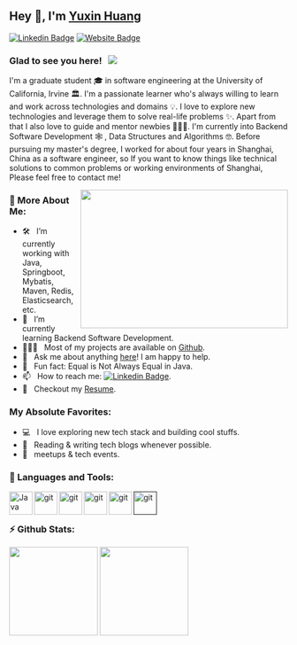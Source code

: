 ## Hey 👋, I'm [Yuxin Huang](https://github.com/yx-hh/)

[![Linkedin Badge](https://img.shields.io/badge/-LinkedIn-0e76a8?style=flat-square&logo=Linkedin&logoColor=white)](https://www.linkedin.com/in/yuxin-huang-666lucky)
[![Website Badge](https://img.shields.io/badge/Website-3b5998?style=flat-square&logo=google-chrome&logoColor=white)](https://yx-hh.github.io/)

### Glad to see you here! &nbsp; ![](https://visitor-badge.glitch.me/badge?page_id=yx-hh/yx-hh&style=flat-square&color=0088cc)

I'm a graduate student 🎓 in software engineering at the University of California, Irvine 🏛. I'm a passionate learner who's always willing to learn and work across technologies and domains 💡. I love to explore new technologies and leverage them to solve real-life problems ✨. Apart from that I also love to guide and mentor newbies 👨🏻‍💻. I'm currently into Backend Software Development 🕸️ , Data Structures and Algorithms 🤓.  Before pursuing my master's degree, I worked for about four years in Shanghai, China as a software engineer, so If you want to know things like technical solutions to common problems or working environments of Shanghai, Please feel free to contact me!

<img align="right" height="250" width="375" alt="" src="https://media.giphy.com/media/fedryX7dMGMe6lgqDm/giphy.gif" />

### 🧐 More About Me:

- 🛠 &nbsp; I’m currently working with Java, Springboot, Mybatis, <br /> Maven, Redis, Elasticsearch, etc.
- 🚀 &nbsp; I’m currently learning Backend Software Development.
- 👨🏻‍💻 &nbsp; Most of my projects are available on [Github](https://github.com/yx-hh).
- 💬 &nbsp; Ask me about anything [here](https://github.com/yx-hh/yx-hh/issues/1)! I am happy to help.
- 👾 &nbsp; Fun fact: Equal is Not Always Equal in Java.
- 📫 &nbsp; How to reach me: [![Linkedin Badge](https://img.shields.io/badge/-LinkedIn-0e76a8?style=flat-square&logo=Linkedin&logoColor=white)](https://www.linkedin.com/in/yx-hh).
- 📝 &nbsp; Checkout my [Resume]().

### My Absolute Favorites:

- 💻 &nbsp; I love exploring new tech stack and building cool stuffs.
- 📰 &nbsp; Reading & writing tech blogs whenever possible.
- 🍕 &nbsp; meetups & tech events.

### 🔨 Languages and Tools:
<a href="https://www.java.com" target="_blank"><img align="left" alt="Java" height ="42px" src="https://github.com/rahul-jha98/README_icons/blob/main/language_and_tools/square/java/java.svg"></a>
<a href="https://spring.io/" target="_blank"> <img src="https://github.com/yx-hh/README_icons/blob/main/language_and_tools/square/spring/spring.svg" align="left" alt="git" height='42px'/> </a>
<a href="https://git-scm.com/" target="_blank"> <img src="https://github.com/yx-hh/README_icons/blob/main/language_and_tools/square/git-scm/git-scm.svg" align="left" alt="git" height='42px'/> </a>
<a href="https://www.rabbitmq.com/getstarted.html" target="_blank"> <img src="https://github.com/yx-hh/README_icons/blob/main/language_and_tools/square/rabbitmq/rabbitmq.svg" align="left" alt="git" height='42px'/> </a>
<a href="https://www.docker.com/" target="_blank"> <img src="https://github.com/yx-hh/README_icons/blob/main/language_and_tools/square/docker/docker.svg" align="left" alt="git" height='42px'/> </a>
<a href="" target="_blank"> <img src="https://github.com/yx-hh/README_icons/blob/main/language_and_tools/square/html/html.svg" align="left" alt="git" height='42px'/> </a>

<br/>
<br/>
<!-- ### Projects and Dev Stuffs: -->
<!-- <summary> <b>⚡ Github Stats</b> </summary> -->

### ⚡ Github Stats:
<!-- <table>
<tr>
<td><img height="180em" src="https://github-readme-stats.vercel.app/api?username=estellahuang&show_icons=true&hide_border=true&&count_private=true&include_all_commits=true" /></td>
<td><img height="180em" src="https://github-readme-stats.vercel.app/api/top-langs/?username=estellahuang&exclude_repo=KNN-Image-Classification&show_icons=true&hide_border=true&layout=compact&langs_count=8"/></td>
</tr>
</table> -->
	
<div>
<img height="160em" src="https://github-readme-stats.vercel.app/api?username=yx-hh&show_icons=true&hide_border=true&&count_private=true&include_all_commits=true" />
<img height="160em"  src="https://github-readme-stats.vercel.app/api/top-langs/?username=yx-hh&exclude_repo=KNN-Image-Classification&show_icons=true&hide_border=true&layout=compact&langs_count=8"/>
</div>	
<br/>
	
<!-- <details>	
<summary> <b>⚡ Github Stats</b> </summary>
  <br />
  <img height="180em" src="https://github-readme-stats.vercel.app/api?username=estellahuang&show_icons=true&hide_border=true&&count_private=true&include_all_commits=true" />
  <img height="180em" src="https://github-readme-stats.vercel.app/api/top-langs/?username=estellahuang&exclude_repo=KNN-Image-Classification&show_icons=true&hide_border=true&layout=compact&langs_count=8"/>
</details> -->


<!-- <details>	
  <summary><b>☄️ Github Streaks</b></summary>

  <br />
  <img height="180em" src="https://github-readme-streak-stats.herokuapp.com/?user=estellahuang&hide_border=true" />
</details> -->
<!-- <details>	
  <br />
  <summary><b>⚙️ Things I use to get stuff done</b></summary>
  	  <li><b>OS:</b> macOS Mojave </li>
	    <li><b>Laptop: </b> MacBook Pro (i7)</li>
  	  <li><b>Browser: </b> Google Browser</li>
	    <li><b>Terminal: </b> iTerm </li>
	    <li><b>Code Editor:</b> IntelliJ IDEA</li>
	    <br />
</details> -->


<!--
**EstellaHuang/estellahuang** is a ✨ _special_ ✨ repository because its `README.md` (this file) appears on your GitHub profile.

Here are some ideas to get you started:

- 🔭 I’m currently working on ...
- 🌱 I’m currently learning ...
- 👯 I’m looking to collaborate on ...
- 🤔 I’m looking for help with ...
- 💬 Ask me about ...
- 📫 How to reach me: ...
- 😄 Pronouns: ...
- ⚡ Fun fact: ...
-->
